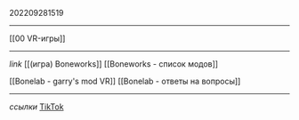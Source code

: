 202209281519
***
[[00 VR-игры]]
***
*link*
[[(игра) Boneworks]]
[[Boneworks - список модов]]

[[Bonelab - garry's mod VR]]
[[Bonelab - ответы на вопросы]]
***
*ссылки*
[TikTok](https://www.tiktok.com/@slz_official)
